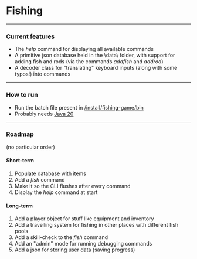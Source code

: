 # Fishing

---
### Current features

 - The *help* command for displaying all available commands
 - A primitive json database held in the \data\ folder, with support for adding fish and rods (via the commands *addfish* and *addrod*)
 - A decoder class for "translating" keyboard inputs (along with some typos!) into commands

---
### How to run

 - Run the batch file present in [/install/fishing-game/bin](build/install/fishing-game/bin)
 - Probably needs [Java 20](https://www.oracle.com/java/technologies/javase/jdk20-archive-downloads.html)

---
### Roadmap

(no particular order)
#### Short-term

1. Populate database with items
2. Add a *fish* command
3. Make it so the CLI flushes after every command
4. Display the *help* command at start

#### Long-term
1. Add a player object for stuff like equipment and inventory
2. Add a travelling system for fishing in other places with different fish pools
3. Add a skill-check to the *fish* command
4. Add an "admin" mode for running debugging commands
5. Add a json for storing user data (saving progress)
